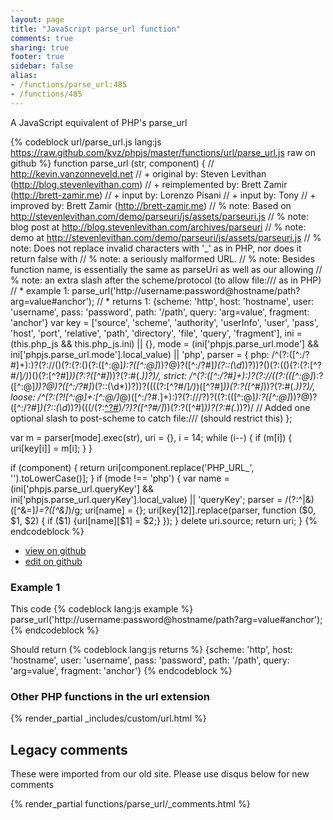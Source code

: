 ```yaml
---
layout: page
title: "JavaScript parse_url function"
comments: true
sharing: true
footer: true
sidebar: false
alias:
- /functions/parse_url:485
- /functions/485
---
```

<!-- Generated by Rakefile:build -->
A JavaScript equivalent of PHP's parse_url

{% codeblock url/parse_url.js lang:js https://raw.github.com/kvz/phpjs/master/functions/url/parse_url.js raw on github %}
function parse_url (str, component) {
  // http://kevin.vanzonneveld.net
  // +      original by: Steven Levithan (http://blog.stevenlevithan.com)
  // + reimplemented by: Brett Zamir (http://brett-zamir.me)
  // + input by: Lorenzo Pisani
  // + input by: Tony
  // + improved by: Brett Zamir (http://brett-zamir.me)
  // %          note: Based on http://stevenlevithan.com/demo/parseuri/js/assets/parseuri.js
  // %          note: blog post at http://blog.stevenlevithan.com/archives/parseuri
  // %          note: demo at http://stevenlevithan.com/demo/parseuri/js/assets/parseuri.js
  // %          note: Does not replace invalid characters with '_' as in PHP, nor does it return false with
  // %          note: a seriously malformed URL.
  // %          note: Besides function name, is essentially the same as parseUri as well as our allowing
  // %          note: an extra slash after the scheme/protocol (to allow file:/// as in PHP)
  // *     example 1: parse_url('http://username:password@hostname/path?arg=value#anchor');
  // *     returns 1: {scheme: 'http', host: 'hostname', user: 'username', pass: 'password', path: '/path', query: 'arg=value', fragment: 'anchor'}
  var key = ['source', 'scheme', 'authority', 'userInfo', 'user', 'pass', 'host', 'port',
            'relative', 'path', 'directory', 'file', 'query', 'fragment'],
    ini = (this.php_js && this.php_js.ini) || {},
    mode = (ini['phpjs.parse_url.mode'] &&
      ini['phpjs.parse_url.mode'].local_value) || 'php',
    parser = {
      php: /^(?:([^:\/?#]+):)?(?:\/\/()(?:(?:()(?:([^:@]*):?([^:@]*))?@)?([^:\/?#]*)(?::(\d*))?))?()(?:(()(?:(?:[^?#\/]*\/)*)()(?:[^?#]*))(?:\?([^#]*))?(?:#(.*))?)/,
      strict: /^(?:([^:\/?#]+):)?(?:\/\/((?:(([^:@]*):?([^:@]*))?@)?([^:\/?#]*)(?::(\d*))?))?((((?:[^?#\/]*\/)*)([^?#]*))(?:\?([^#]*))?(?:#(.*))?)/,
      loose: /^(?:(?![^:@]+:[^:@\/]*@)([^:\/?#.]+):)?(?:\/\/\/?)?((?:(([^:@]*):?([^:@]*))?@)?([^:\/?#]*)(?::(\d*))?)(((\/(?:[^?#](?![^?#\/]*\.[^?#\/.]+(?:[?#]|$)))*\/?)?([^?#\/]*))(?:\?([^#]*))?(?:#(.*))?)/ // Added one optional slash to post-scheme to catch file:/// (should restrict this)
    };

  var m = parser[mode].exec(str),
    uri = {},
    i = 14;
  while (i--) {
    if (m[i]) {
      uri[key[i]] = m[i];
    }
  }

  if (component) {
    return uri[component.replace('PHP_URL_', '').toLowerCase()];
  }
  if (mode !== 'php') {
    var name = (ini['phpjs.parse_url.queryKey'] &&
        ini['phpjs.parse_url.queryKey'].local_value) || 'queryKey';
    parser = /(?:^|&)([^&=]*)=?([^&]*)/g;
    uri[name] = {};
    uri[key[12]].replace(parser, function ($0, $1, $2) {
      if ($1) {uri[name][$1] = $2;}
    });
  }
  delete uri.source;
  return uri;
}
{% endcodeblock %}

 - [view on github](https://github.com/kvz/phpjs/blob/master/functions/url/parse_url.js)
 - [edit on github](https://github.com/kvz/phpjs/edit/master/functions/url/parse_url.js)

### Example 1
This code
{% codeblock lang:js example %}
parse_url('http://username:password@hostname/path?arg=value#anchor');
{% endcodeblock %}

Should return
{% codeblock lang:js returns %}
{scheme: 'http', host: 'hostname', user: 'username', pass: 'password', path: '/path', query: 'arg=value', fragment: 'anchor'}
{% endcodeblock %}


### Other PHP functions in the url extension
{% render_partial _includes/custom/url.html %}
## Legacy comments
These were imported from our old site. Please use disqus below for new comments
<div style="overflow-y: scroll; max-height: 500px;">
{% render_partial functions/parse_url/_comments.html %}
</div>
